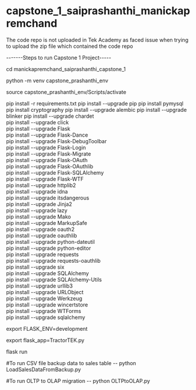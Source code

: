# capstone_1_saiprashanthi_manickapremchand

The code repo is not uploaded in Tek Academy as faced issue when trying to upload the zip file which contained the code repo

-------Steps to run Capstone 1 Project-----

cd manickapremchand_saiprashanthi_capstone_1

python -m venv capstone_prashanthi_env

source capstone_prashanthi_env/Scripts/activate

pip install -r requirements.txt
pip install --upgrade pip
pip install pymysql 
pip install cryptography
pip install --upgrade alembic
pip install --upgrade blinker
pip install --upgrade chardet                                     
pip install --upgrade click                                       
pip install --upgrade Flask                                       
pip install --upgrade Flask-Dance                                 
pip install --upgrade Flask-DebugToolbar                          
pip install --upgrade Flask-Login                                 
pip install --upgrade Flask-Migrate                               
pip install --upgrade Flask-OAuth                                 
pip install --upgrade Flask-OAuthlib                              
pip install --upgrade Flask-SQLAlchemy                            
pip install --upgrade Flask-WTF                                   
pip install --upgrade httplib2                                    
pip install --upgrade idna                                        
pip install --upgrade itsdangerous                                
pip install --upgrade Jinja2                                      
pip install --upgrade lazy                                        
pip install --upgrade Mako                                        
pip install --upgrade MarkupSafe                                  
pip install --upgrade oauth2                                      
pip install --upgrade oauthlib                                    
pip install --upgrade python-dateutil                             
pip install --upgrade python-editor                               
pip install --upgrade requests                                    
pip install --upgrade requests-oauthlib                           
pip install --upgrade six                                        
pip install --upgrade SQLAlchemy                                  
pip install --upgrade SQLAlchemy-Utils                            
pip install --upgrade urllib3                                     
pip install --upgrade URLObject                                   
pip install --upgrade Werkzeug                                    
pip install --upgrade wincertstore                                
pip install --upgrade WTForms  
pip install --upgrade sqlalchemy                                   

export FLASK_ENV=development

export flask_app=TractorTEK.py

flask run

#To run CSV file backup data to sales table --
python LoadSalesDataFromBackup.py

#To run OLTP to OLAP migration --
python OLTPtoOLAP.py